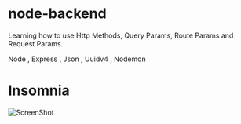 # node-backend

Learning how to use Http Methods, Query Params, Route Params and Request Params.

Node , Express , Json , Uuidv4 , Nodemon


# Insomnia
![ScreenShot](https://raw.github.com/danielofaustino/node-backend/master/screenshots/Insomnia.png)
